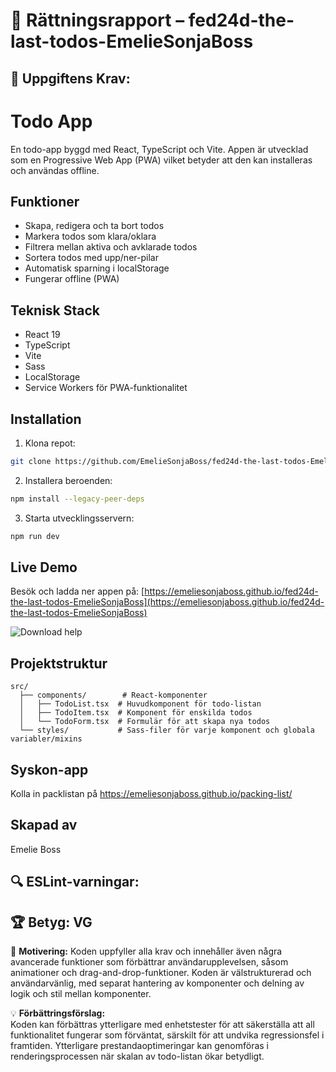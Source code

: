 # 📌 Rättningsrapport – fed24d-the-last-todos-EmelieSonjaBoss

## 🎯 Uppgiftens Krav:
# Todo App


En  todo-app byggd med React, TypeScript och Vite. Appen är utvecklad som en Progressive Web App (PWA) vilket betyder att den kan installeras och användas offline.

## Funktioner

-  Skapa, redigera och ta bort todos
-  Markera todos som klara/oklara
-  Filtrera mellan aktiva och avklarade todos
-  Sortera todos med upp/ner-pilar
-  Automatisk sparning i localStorage
-  Fungerar offline (PWA)

## Teknisk Stack

- React 19
- TypeScript
- Vite
- Sass
- LocalStorage
- Service Workers för PWA-funktionalitet

## Installation

1. Klona repot:
```bash
git clone https://github.com/EmelieSonjaBoss/fed24d-the-last-todos-EmelieSonjaBoss.git
```

2. Installera beroenden:
```bash
npm install --legacy-peer-deps
```

3. Starta utvecklingsservern:
```bash
npm run dev
```


## Live Demo

Besök och ladda ner appen på: [https://emeliesonjaboss.github.io/fed24d-the-last-todos-EmelieSonjaBoss](https://emeliesonjaboss.github.io/fed24d-the-last-todos-EmelieSonjaBoss)

![Download help](src/assets/images/download.jpg)


## Projektstruktur

```
src/
  ├── components/        # React-komponenter
  │   ├── TodoList.tsx  # Huvudkomponent för todo-listan
  │   ├── TodoItem.tsx  # Komponent för enskilda todos
  │   └── TodoForm.tsx  # Formulär för att skapa nya todos
  └── styles/           # Sass-filer för varje komponent och globala variabler/mixins
```

## Syskon-app
Kolla in packlistan på https://emeliesonjaboss.github.io/packing-list/

## Skapad av

Emelie Boss


## 🔍 ESLint-varningar:


## 🏆 **Betyg: VG**
📌 **Motivering:** Koden uppfyller alla krav och innehåller även några avancerade funktioner som förbättrar användarupplevelsen, såsom animationer och drag-and-drop-funktioner. Koden är välstrukturerad och användarvänlig, med separat hantering av komponenter och delning av logik och stil mellan komponenter.

💡 **Förbättringsförslag:**  
Koden kan förbättras ytterligare med enhetstester för att säkerställa att all funktionalitet fungerar som förväntat, särskilt för att undvika regressionsfel i framtiden. Ytterligare prestandaoptimeringar kan genomföras i renderingsprocessen när skalan av todo-listan ökar betydligt.